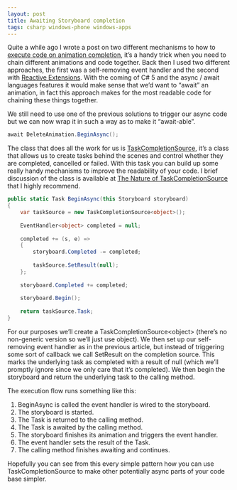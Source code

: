 ```yaml
---
layout: post
title: Awaiting Storyboard completion
tags: csharp windows-phone windows-apps
---
```


Quite a while ago I wrote a post on two different mechanisms to how to [execute code on animation completion][previous], it’s a handy trick when you need to chain different animations and code together. Back then I used two different approaches, the first was a self-removing event handler and the second with [Reactive Extensions][rx]. With the coming of C# 5 and the async / await languages features it would make sense that we’d want to “await” an animation, in fact this approach makes for the most readable code for chaining these things together.

We still need to use one of the previous solutions to trigger our async code but we can now wrap it in such a way as to make it “await-able”.

``` csharp
await DeleteAnimation.BeginAsync();
```

The class that does all the work for us is [TaskCompletionSource][msdn], it’s a class that allows us to create tasks behind the scenes and control whether they are completed, cancelled or failed. With this task you can build up some really handy mechanisms to improve the readability of your code. I brief discussion of the class is available at [The Nature of TaskCompletionSource<TResult>][tcs] that I highly recommend.

``` csharp
public static Task BeginAsync(this Storyboard storyboard)
{
    var taskSource = new TaskCompletionSource<object>();
 
    EventHandler<object> completed = null;
 
    completed += (s, e) =>
    {
        storyboard.Completed -= completed;
 
        taskSource.SetResult(null);
    };
 
    storyboard.Completed += completed;
 
    storyboard.Begin();
 
    return taskSource.Task;
}
```

For our purposes we’ll create a TaskCompletionSource&lt;object&gt; (there’s no non-generic version so we’ll just use object). We then set up our self-removing event handler as in the previous article, but instead of triggering some sort of callback we call SetResult on the completion source. This marks the underlying task as completed with a result of null (which we’ll promptly ignore since we only care that it’s completed). We then begin the storyboard and return the underlying task to the calling method.

The execution flow runs something like this:

 1. BeginAsync is called the event handler is wired to the storyboard.
 2. The storyboard is started.
 3. The Task is returned to the calling method.
 4. The Task is awaited by the calling method.
 5. The storyboard finishes its animation and triggers the event handler.
 6. The event handler sets the result of the Task.
 7. The calling method finishes awaiting and continues.

Hopefully you can see from this every simple pattern how you can use TaskCompletionSource to make other potentially async parts of your code base simpler.

[previous]: http://compiledexperience.com/blog/posts/executing-code-on-animation-completion
[rx]: http://msdn.microsoft.com/en-us/data/gg577609
[tcs]: http://blogs.msdn.com/b/pfxteam/archive/2009/06/02/9685804.aspx
[msdn]: http://msdn.microsoft.com/en-us/library/dd449174.aspx
